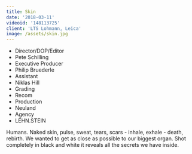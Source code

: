 ```yaml
---
title: Skin
date: '2018-03-11'
videoid: '148113725'
client: 'LTS Lohmann, Leica'
image: /assets/skin.jpg
---
```

* Director/DOP/Editor
* Pete Schilling
* Executive Producer
* Philip Bruederle
* Assistant
* Niklas Hill
* Grading
* Recom
* Production
* Neuland
* Agency
* LEHN.STEIN

Humans. Naked skin, pulse, sweat, tears, scars - inhale, exhale - death, rebirth. We wanted to get as close as possible to our biggest organ. Shot completely in black and white it reveals all the secrets we have inside. 
